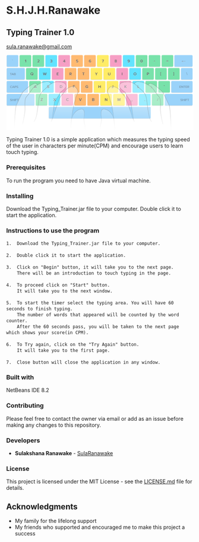 # S.H.J.H.Ranawake
## Typing Trainer 1.0

sula.ranawake@gmail.com

![keyboard](https://github.com/FOSSCODY-1/S.H.J.H.Ranawake/blob/master/Typing%20Trainer/src/Images/keyboard.png)

Typing Trainer 1.0 is a simple application which measures the typing speed of the user in characters per minute(CPM) and encourage users to learn touch typing. 


### Prerequisites

To run the program you need to have Java virtual machine. 

### Installing

Download the Typing_Trainer.jar file to your computer.
Double click it to start the application.

### Instructions to use the program

```Download the 
1.  Download the Typing_Trainer.jar file to your computer.

2.  Double click it to start the application.

3.  Click on "Begin" button, it will take you to the next page.
    There will be an introduction to touch typing in the page.
    
4.  To proceed click on "Start" button.
    It will take you to the next window.
    
5.  To start the timer select the typing area. You will have 60 seconds to finish typing.
    The number of words that appeared will be counted by the word counter.
    After the 60 seconds pass, you will be taken to the next page which shows your score(in CPM).
    
6.  To Try again, click on the "Try Again" button.
    It will take you to the first page.
    
7.  Close button will close the application in any window.
  ```
### Built with

NetBeans IDE 8.2

### Contributing

Please feel free to contact the owner via email or add as an issue before making any changes to this repository.

### Developers

 *    **Sulakshana Ranawake** - [SulaRanawake](https://github.com/SulaRanawake)
 
 ### License
 
This project is licensed under the MIT License - see the [LICENSE.md](LICENSE.md) file for details.

## Acknowledgments
* My family for the lifelong support
* My friends who supported and encouraged me to make this project a success
